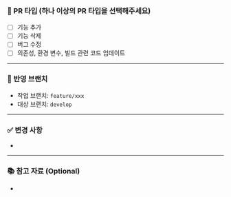 ### 📝 PR 타입 (하나 이상의 PR 타입을 선택해주세요)
- [ ] 기능 추가
- [ ] 기능 삭제
- [ ] 버그 수정
- [ ] 의존성, 환경 변수, 빌드 관련 코드 업데이트

---

### 🔀 반영 브랜치
<!-- 작업 브랜치에서 대상 브랜치로 병합됩니다. -->
- 작업 브랜치: `feature/xxx`
- 대상 브랜치: `develop`

---

### ✅ 변경 사항
<!-- 주요 변경 사항에 대해 간단히 기술해주세요. -->
- 

---

### 📚 참고 자료 (Optional)
<!-- 참고할 문서, 이슈, 링크 등을 남겨주세요. -->
-
